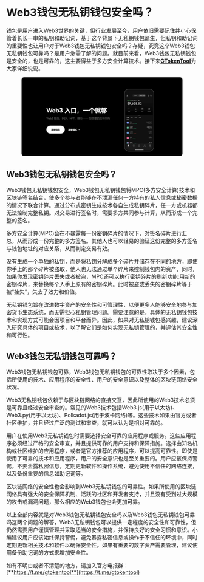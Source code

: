 # Web3钱包无私钥钱包安全吗？

钱包是用户进入Web3世界的关键，但行业发展至今，用户依旧需要记住并小心保管着长长一串的私钥和助记词，基于这个背景下无私钥钱包诞生，但私钥和助记词的重要性也让用户对于Web3钱包无私钥钱包安全吗？存疑，究竟这个Web3钱包无私钥钱包可靠吗？是用户急需了解的问题。就目前来看，Web3钱包无私钥钱包是安全的，也是可靠的，这主要得益于多方安全计算技术。接下来[**GTokenTool**](https://www.gtokentool.com)为大家详细说说。

<figure><img src="../.gitbook/assets/20241225-133017.png" alt=""><figcaption></figcaption></figure>

## Web3钱包无私钥钱包安全吗？

Web3钱包无私钥钱包安全，Web3钱包无私钥钱包将MPC(多方安全计算)技术和区块链签名结合，使多个参与者能够在不泄漏任何一方持有的私人信息或秘密数据的情况下联合计算。通过分布式密钥生成技术各自生成私钥碎片，任一方或机器都无法控制完整私钥。对交易进行签名时，需要多方共同参与计算，从而形成一个完整的签名。

多方安全计算(MPC)会在不暴露每一份密钥碎片的情况下，对签名碎片进行汇总，从而形成一份完整的多方签名。其他人也可以轻易的验证这份完整的多方签名与钱包地址的对应关系，从而判定交易有效。

没有生成一个单独的私钥，而是将私钥分解成多个碎片并储存在不同的地方，即使你手上的那个碎片被盗取，他人也无法通过单个碎片来控制钱包内的资产，同时，如果你发现密钥碎片丢失或者被盗，MPC还可以执行密钥碎片的刷新功能:用新的密钥碎片，来替换每个人手上原有的密钥碎片。此时被盗或丢失的密钥碎片等于被“挂失”，失去了效力和价值。

无私钥钱包旨在改进数字资产的安全性和可管理性，以便更多人能够安全地参与加密货币生态系统，而无需担心私钥管理问题。需要注意的是，具体的无私钥钱包技术和实现方式可能会因项目和平台而异。因此，如果对无私钥钱包感兴趣，建议深入研究具体的项目或技术，以了解它们是如何实现无私钥管理的，并评估其安全性和可行性。

## Web3钱包无私钥钱包可靠吗？

Web3钱包无私钥钱包可靠，Web3钱包无私钥钱包的可靠性取决于多个因素，包括所使用的技术、应用程序的安全性、用户的安全意识以及整体的区块链网络安全状况。

Web3无私钥钱包依赖于与区块链网络的直接交互，因此所使用的Web3技术必须是可靠且经过安全审查的。常见的Web3技术包括Web3.js(用于以太坊)、Web3.py(用于以太坊)、Polkadot.js(用于波卡网络)等。这些技术如果由官方或者社区维护，并且经过广泛的测试和审查，就可以认为是相对可靠的。

用户在使用Web3无私钥钱包时需要选择安全可靠的应用程序或服务。这些应用程序必须经过严格的安全审查，并且提供可靠的用户支持和保障措施。选择由知名机构或社区维护的应用程序，或者是官方推荐的应用程序，可以提高可靠性。即使是使用了可靠的技术和应用程序，用户的安全意识也是至关重要的。用户应该保持警惕，不要泄露私密信息，定期更新软件和操作系统，避免使用不信任的网络连接，以及备份重要的信息如助记词等。

区块链网络的安全性也会影响到Web3无私钥钱包的可靠性。如果所使用的区块链网络具有强大的安全保障机制、活跃的社区和开发者支持，并且没有受到过大规模的攻击或漏洞问题，那么相应的Web3钱包也会更加可靠。

以上全部内容就是对Web3钱包无私钥钱包安全吗以及Web3钱包无私钥钱包可靠吗这两个问题的解答，Web3无私钥钱包可以提供一定程度的安全性和可靠性，但仍然需要用户谨慎管理并采取适当的安全措施，并保持良好的安全习惯和意识。小编建议用户应该始终保持警惕，避免暴露私密信息或操作于不信任的环境中，同时定期更新相关技术和软件以确保安全性。如果有重要的数字资产需要管理，建议使用备份助记词的方式来增加安全性。

如有不明白或者不清楚的地方，请加入官方电报群：[**https://t.me/gtokentool**](https://t.me/gtokentool)

